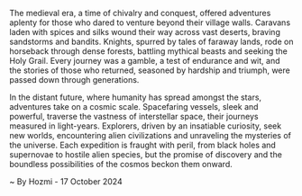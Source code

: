 
The medieval era, a time of chivalry and conquest, offered adventures aplenty for those who dared to venture beyond their village walls.  Caravans laden with spices and silks wound their way across vast deserts, braving sandstorms and bandits.  Knights, spurred by tales of faraway lands, rode on horseback through dense forests, battling mythical beasts and seeking the Holy Grail.  Every journey was a gamble, a test of endurance and wit, and the stories of those who returned, seasoned by hardship and triumph, were passed down through generations.

In the distant future, where humanity has spread amongst the stars, adventures take on a cosmic scale.  Spacefaring vessels, sleek and powerful, traverse the vastness of interstellar space, their journeys measured in light-years.  Explorers, driven by an insatiable curiosity, seek new worlds, encountering alien civilizations and unraveling the mysteries of the universe.  Each expedition is fraught with peril, from black holes and supernovae to hostile alien species, but the promise of discovery and the boundless possibilities of the cosmos beckon them onward. 

~ By Hozmi - 17 October 2024

